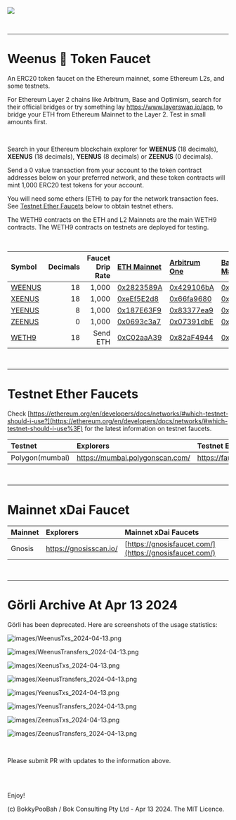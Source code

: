 <kbd><img src="images/PrincessLeiaPeachExpelsARainbowBigBang-WeenusTokenFaucet.png" /></kbd>

<br />

<hr />

# Weenus 💪 Token Faucet

An ERC20 token faucet on the Ethereum mainnet, some Ethereum L2s, and some testnets.

For Ethereum Layer 2 chains like Arbitrum, Base and Optimism, search for their official bridges or try something lay https://www.layerswap.io/app, to bridge your ETH from Ethereum Mainnet to the Layer 2. Test in small amounts first.

<br />

Search in your Ethereum blockchain explorer for **WEENUS** (18 decimals), **XEENUS** (18 decimals), **YEENUS** (8 decimals) or **ZEENUS** (0 decimals).

Send a 0 value transaction from your account to the token contract addresses below on your preferred network, and these token contracts will mint 1,000 ERC20 test tokens for your account.

You will need some ethers (ETH) to pay for the network transaction fees. See [Testnet Ether Faucets](#testnet-ether-faucets) below to obtain testnet ethers.

The WETH9 contracts on the ETH and L2 Mainnets are the main WETH9 contracts. The WETH9 contracts on testnets are deployed for testing.

<br />

Symbol | Decimals | Faucet Drip Rate | [ETH Mainnet](https://etherscan.io/) | [Arbitrum One](https://arbiscan.io/) | [Base Mainnet](https://basescan.org/) | [Linea](https://lineascan.build/) | [Optimism](https://optimistic.etherscan.io/) | [Zora](https://explorer.zora.energy/) | [Sepolia](https://sepolia.etherscan.io/) | [Görli](https://goerli.etherscan.io/) | [Gnosis](https://gnosisscan.io/) | [Polygon(mumbai)](https://mumbai.polygonscan.com/)
:----- | --------:| ----------------:|:------- |:------- |:------- |:------- |:------- |:------- |:------- |:------- |:------- |:-------
[WEENUS](contracts/WeenusToken.sol) | 18 | 1,000 | [0x2823589A](https://etherscan.io/address/0x2823589Ae095D99bD64dEeA80B4690313e2fB519#code) | [0x429106bA](https://arbiscan.io/address/0x429106bAb5981ABb59094b9780cb731Cf1dC16Ad#code) | [0x83377ea9](https://basescan.org/address/0x83377ea907a08baC9320cE6330993EcabBB48578#code) | [0x9C4B276d](https://lineascan.build/address/0x9C4B276d8C6CDa3C2E2E6401f4a502c1E15847E9#code) | [0x07391dbE](https://optimistic.etherscan.io/address/0x07391dbE03e7a0DEa0fce6699500da081537B6c3#code) | [0x9C4B276d](https://explorer.zora.energy/address/0x9C4B276d8C6CDa3C2E2E6401f4a502c1E15847E9?tab=contract) | [0x7439E9Bb](https://sepolia.etherscan.io/address/0x7439E9Bb6D8a84dd3A23fe621A30F95403F87fB9#code) | [0xaFF4481D](https://goerli.etherscan.io/address/0xaFF4481D10270F50f203E0763e2597776068CBc5#code) | [0xE6421E9a](https://gnosisscan.io/address/0xE6421E9aF92aca6a81C9fD0BAbacE4a9c5691c60/contracts) | [0xB293DfbD](https://mumbai.polygonscan.com/address/0xB293DfbDAfdE43cd79B54F98214402ffa895d056)
[XEENUS](contracts/XeenusToken.sol) | 18 | 1,000 | [0xeEf5E2d8](https://etherscan.io/address/0xeEf5E2d8255E973d587217f9509B416b41CA5870#code) | [0x66fa9680](https://arbiscan.io/address/0x66fa96804A82034Dd7C44aF5376eEd7207861efd#code) | [0x07391dbe](https://basescan.org/address/0x07391dbe03e7a0dea0fce6699500da081537b6c3#code) | [0x429106bA](https://lineascan.build/address/0x429106bAb5981ABb59094b9780cb731Cf1dC16Ad#code) | [0x5A4Fc443](https://optimistic.etherscan.io/address/0x5A4Fc44325aa235B81aD60c60444F515fD418436#code) | [0x429106bA](https://explorer.zora.energy/address/0x429106bAb5981ABb59094b9780cb731Cf1dC16Ad?tab=contract) | [0xc21d9767](https://sepolia.etherscan.io/address/0xc21d97673B9E0B3AA53a06439F71fDc1facE393B#code) | [0x022E292b](https://goerli.etherscan.io/address/0x022E292b44B5a146F2e8ee36Ff44D3dd863C915c#code) | [0xB6D06c9b](https://blockscout.com/poa/xdai/address/0xB6D06c9b5C4a65f389796CB713D04ac8Da6fAA01/contracts) | [0x2b3Ea076](https://mumbai.polygonscan.com/address/0x2b3Ea07688fc89cf5cD752f61D287C1570379538)
[YEENUS](contracts/YeenusToken.sol) |  8 | 1,000 | [0x187E63F9](https://etherscan.io/address/0x187E63F9eBA692A0ac98d3edE6fEb870AF0079e1#code) | [0x83377ea9](https://arbiscan.io/address/0x83377ea907a08baC9320cE6330993EcabBB48578#code) | [0x5A4Fc443](https://basescan.org/address/0x5A4Fc44325aa235B81aD60c60444F515fD418436#code) | [0x66fa9680](https://lineascan.build/address/0x66fa96804A82034Dd7C44aF5376eEd7207861efd#code) | [0x74C2A141](https://optimistic.etherscan.io/address/0x74C2A14172cF17E8E9afcB32bB1517c4D8f3BB43#code) | [Zora](zora) | [0x93fCA4c6](https://sepolia.etherscan.io/address/0x93fCA4c6E2525C09c95269055B46f16b1459BF9d#code) | [0xc6fDe3FD](https://goerli.etherscan.io/address/0xc6fDe3FD2Cc2b173aEC24cc3f267cb3Cd78a26B7#code) | [0x0257f5d2](https://blockscout.com/poa/xdai/address/0x0257f5d2f23E41aB39F6016BF3B0010955E5F596/contracts) | [0x0e427E5a](https://mumbai.polygonscan.com/address/0x0e427E5aa094A5b7ab455383Df2C56Dae53612B0)
[ZEENUS](contracts/ZeenusToken.sol) |  0 | 1,000 | [0x0693c3a7](https://etherscan.io/address/0x0693c3a780A0a757E803a4BD76bCf43d438f8806#code) | [0x07391dbE](https://arbiscan.io/address/0x07391dbE03e7a0DEa0fce6699500da081537B6c3#code) | [0x74C2A141](https://basescan.org/address/0x74C2A14172cF17E8E9afcB32bB1517c4D8f3BB43#code) | [ 0x83377ea9](https://lineascan.build/address/0x83377ea907a08baC9320cE6330993EcabBB48578#code) | [0xb549ea68](https://optimistic.etherscan.io/address/0xb549ea689412EdF64d02Ad09f81c2e4A99faDC9C#code) | [Zora](zora) | [0xe9EF74A6](https://sepolia.etherscan.io/address/0xe9EF74A6568E9f0e42a587C9363C9BcC582dcC6c#code) | [0x1f9061B9](https://goerli.etherscan.io/address/0x1f9061B953bBa0E36BF50F21876132DcF276fC6e#code) | [0x81F4Ce55](https://blockscout.com/poa/xdai/address/0x81F4Ce556E4b47748ad2Ab8878FeE5054CbAB7a2/contracts) | [0x9B20B6C3](https://mumbai.polygonscan.com/address/0x9B20B6C3A60C7B5740d62A3Dcda3713Cb5435e6D)
[WETH9](https://etherscan.io/address/0xC02aaA39b223FE8D0A0e5C4F27eAD9083C756Cc2#code) | 18 | Send ETH | [0xC02aaA39](https://etherscan.io/address/0xC02aaA39b223FE8D0A0e5C4F27eAD9083C756Cc2#code) | [0x82aF4944](https://arbiscan.io/address/0x82aF49447D8a07e3bd95BD0d56f35241523fBab1#code) | [0x42000000](https://basescan.org/address/0x4200000000000000000000000000000000000006#code) | [0xe5D7C2a4](https://lineascan.build/address/0xe5D7C2a44FfDDf6b295A15c148167daaAf5Cf34f#code) | [0x42000000](https://optimistic.etherscan.io/token/0x4200000000000000000000000000000000000006#code) | [0x42000000](https://explorer.zora.energy/0x4200000000000000000000000000000000000006#code) | [0x07391dbE](https://sepolia.etherscan.io/address/0x07391dbE03e7a0DEa0fce6699500da081537B6c3#code) | | |

<br />

<hr />

# Testnet Ether Faucets

Check [https://ethereum.org/en/developers/docs/networks/#which-testnet-should-i-use?](https://ethereum.org/en/developers/docs/networks/#which-testnet-should-i-use%3F) for the latest information on testnet faucets.

Testnet   | Explorers                     | Testnet ETH Faucets
:-------- |:----------------------------- |:-------------------------
Polygon(mumbai)     | https://mumbai.polygonscan.com/  | https://faucet.polygon.technology/

<br />

<hr />

# Mainnet xDai Faucet

Mainnet   | Explorers                     | Mainnet xDai Faucets
:-------- |:----------------------------- |:-------------------------
Gnosis   | https://gnosisscan.io/ | [https://gnosisfaucet.com/](https://gnosisfaucet.com/)

<br />

<hr />

# Görli Archive At Apr 13 2024

Görli has been deprecated. Here are screenshots of the usage statistics:

![images/WeenusTxs_2024-04-13.png](images/WeenusTxs_2024-04-13.png)

![images/WeenusTransfers_2024-04-13.png](images/WeenusTransfers_2024-04-13.png)


![images/XeenusTxs_2024-04-13.png](images/XeenusTxs_2024-04-13.png)

![images/XeenusTransfers_2024-04-13.png](images/XeenusTransfers_2024-04-13.png)



![images/YeenusTxs_2024-04-13.png](images/YeenusTxs_2024-04-13.png)

![images/YeenusTransfers_2024-04-13.png](images/YeenusTransfers_2024-04-13.png)



![images/ZeenusTxs_2024-04-13.png](images/ZeenusTxs_2024-04-13.png)

![images/ZeenusTransfers_2024-04-13.png](images/ZeenusTransfers_2024-04-13.png)



<br />

Please submit PR with updates to the information above.

<br />

<br />

Enjoy!

(c) BokkyPooBah / Bok Consulting Pty Ltd - Apr 13 2024. The MIT Licence.
